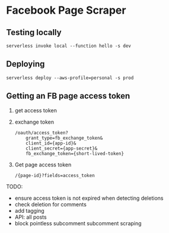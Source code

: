 # Facebook Page Scraper

## Testing locally
```serverless invoke local --function hello -s dev```

## Deploying
```serverless deploy --aws-profile=personal -s prod```

## Getting an FB page access token
1. get access token
2. exchange token
	```
	/oauth/access_token?  
		grant_type=fb_exchange_token&           
		client_id={app-id}&
		client_secret={app-secret}&
		fb_exchange_token={short-lived-token} 
	```

3. Get page access token
	```
	/{page-id}?fields=access_token
	```


TODO:
- ensure access token is not expired when detecting deletions
- check deletion for comments
- add tagging
- API: all posts
- block pointless subcomment subcomment scraping


